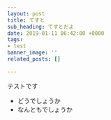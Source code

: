 ```yaml
---
layout: post
title: てすと
sub_heading: てすとだよ
date: 2019-01-11 06:42:00 +0000
tags:
- test
banner_image: ''
related_posts: []

---
```

テストです

* どうでしょうか
* なんともでしょうか